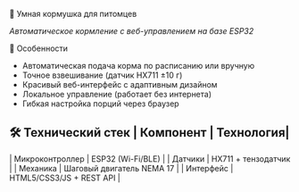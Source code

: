 🐾 Умная кормушка для питомцев

*Автоматическое кормление с веб-управлением на базе ESP32*

🌟 Особенности
- Автоматическая подача корма по расписанию или вручную
- Точное взвешивание (датчик HX711 ±10 г)
- Красивый веб-интерфейс с адаптивным дизайном
- Локальное управление (работает без интернета)
- Гибкая настройка порций через браузер


🛠 Технический стек
| Компонент | Технология|
-----------------------------
| Микроконтроллер | ESP32 (Wi-Fi/BLE) |
| Датчики | HX711 + тензодатчик |
| Механика | Шаговый двигатель NEMA 17 |
| Интерфейс | HTML5/CSS3/JS + REST API |
